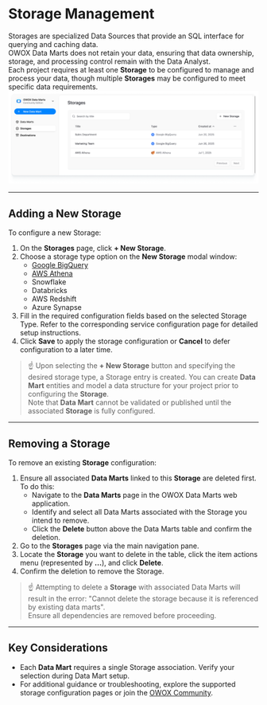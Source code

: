# Storage Management
Storages are specialized Data Sources that provide an SQL interface for querying and caching data.  
OWOX Data Marts does not retain your data, ensuring that data ownership, storage, and processing control remain with the Data Analyst.  
Each project requires at least one **Storage** to be configured to manage and process your data, though multiple **Storages** may be configured to meet specific data requirements.
![Storages](../res/screens/storages-table.png)

---

## Adding a New Storage
To configure a new Storage:
1. On the **Storages** page, click **+ New Storage**.
2. Choose a storage type option on the **New Storage** modal window:
    - [Google BigQuery](supported-storages/Google-BigQuery.md)
    - [AWS Athena](supported-storages/AWS-Athena.md)
    - Snowflake
    - Databricks
    - AWS Redshift
    - Azure Synapse
3. Fill in the required configuration fields based on the selected Storage Type. Refer to the corresponding service configuration page for detailed setup instructions.
4. Click **Save** to apply the storage configuration or **Cancel** to defer configuration to a later time.

> ☝️ Upon selecting the **+ New Storage** button and specifying the desired storage type, a Storage entry is created. You can create **Data Mart** entities and model a data structure for your project prior to configuring the **Storage**.  
> Note that **Data Mart** cannot be validated or published until the associated **Storage** is fully configured.

---
## Removing a Storage
To remove an existing **Storage** configuration:
1. Ensure all associated **Data Marts** linked to this **Storage** are deleted first. To do this:
   - Navigate to the **Data Marts** page in the OWOX Data Marts web application.
   - Identify and select all Data Marts associated with the Storage you intend to remove.
   - Click the **Delete** button above the Data Marts table and confirm the deletion.
2. Go to the **Storages** page via the main navigation pane.
3. Locate the **Storage** you want to delete in the table, click the item actions menu (represented by **...**), and click **Delete**.
4. Confirm the deletion to remove the Storage.

> ☝️ Attempting to delete a **Storage** with associated Data Marts will result in the error: "Cannot delete the storage because it is referenced by existing data marts".  
> Ensure all dependencies are removed before proceeding.

---

## Key Considerations

- Each **Data Mart** requires a single Storage association. Verify your selection during Data Mart setup.
- For additional guidance or troubleshooting, explore the supported storage configuration pages or join the [OWOX Community](https://github.com/OWOX/owox-data-marts/discussions).
